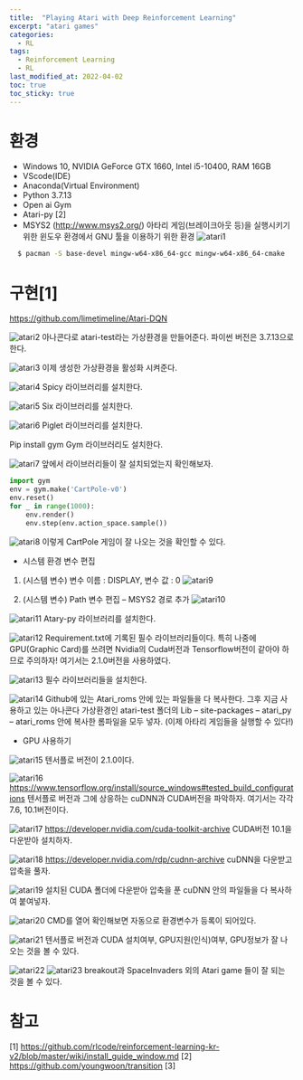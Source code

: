 ```yaml
---
title:  "Playing Atari with Deep Reinforcement Learning"
excerpt: "atari games"
categories:
  - RL
tags:
  - Reinforcement Learning
  - RL
last_modified_at: 2022-04-02
toc: true
toc_sticky: true
---
```



# 환경
- Windows 10, NVIDIA GeForce GTX 1660, Intel i5-10400, RAM 16GB
- VScode(IDE)
-	Anaconda(Virtual Environment)
-	Python 3.7.13
-	Open ai Gym
-	Atari-py [2]
-	MSYS2 (http://www.msys2.org/)
	아타리 게임(브레이크아웃 등)을 실행시키기 위한 윈도우 환경에서 GNU 툴을 이용하기 위한 환경
![atari1](/assets/images/RL/atari1.png)
```bash
  $ pacman -S base-devel mingw-w64-x86_64-gcc mingw-w64-x86_64-cmake
```


# 구현[1]
<https://github.com/limetimeline/Atari-DQN>

![atari2](/assets/images/RL/atari2.png)
아나콘다로 atari-test라는 가상환경을 만들어준다. 파이썬 버전은 3.7.13으로 한다.

![atari3](/assets/images/RL/atari3.png)
이제 생성한 가상환경을 활성화 시켜준다.

![atari4](/assets/images/RL/atari4.png)
Spicy 라이브러리를 설치한다.
 
![atari5](/assets/images/RL/atari5.png)
Six 라이브러리를 설치한다.

![atari6](/assets/images/RL/atari6.png)
Piglet 라이브러리를 설치한다.


Pip install gym
Gym 라이브러리도 설치한다.

![atari7](/assets/images/RL/atari7.png) 
앞에서 라이브러리들이 잘 설치되었는지 확인해보자.

```python
import gym
env = gym.make('CartPole-v0')
env.reset()
for _ in range(1000):
    env.render()
    env.step(env.action_space.sample())
```

![atari8](/assets/images/RL/atari8.png)
이렇게 CartPole 게임이 잘 나오는 것을 확인할 수 있다.




- 시스템 환경 변수 편집

1.	(시스템 변수) 변수 이름 : DISPLAY, 변수 값 : 0
![atari9](/assets/images/RL/atari9.png)
 
2.	(시스템 변수) Path 변수 편집 – MSYS2 경로 추가
![atari10](/assets/images/RL/atari10.png)
 

![atari11](/assets/images/RL/atari11.png)
Atary-py 라이브러리를 설치한다.

![atari12](/assets/images/RL/atari12.png)
Requirement.txt에 기록된 필수 라이브러리들이다. 특히 나중에 GPU(Graphic Card)를 쓰려면 Nvidia의 Cuda버전과 Tensorflow버전이 같아야 하므로 주의하자! 여기서는 2.1.0버전을 사용하였다.

![atari13](/assets/images/RL/atari13.png)
필수 라이브러리들을 설치한다.

![atari14](/assets/images/RL/atari14.png) 
Github에 있는 Atari_roms 안에 있는 파일들을 다 복사한다.
그후 지금 사용하고 있는 아나콘다 가상환경인 atari-test 폴더의 Lib – site-packages – atari_py – atari_roms 안에 복사한 롬파일을 모두 넣자. (이제 아타리 게임들을 실행할 수 있다!)






- GPU 사용하기

![atari15](/assets/images/RL/atari15.png)
텐서플로 버전이 2.1.0이다.

![atari16](/assets/images/RL/atari16.png)
<https://www.tensorflow.org/install/source_windows#tested_build_configurations>
텐서플로 버전과 그에 상응하는 cuDNN과 CUDA버전을 파악하자. 여기서는 각각 7.6, 10.1버전이다.

![atari17](/assets/images/RL/atari17.png)
<https://developer.nvidia.com/cuda-toolkit-archive>
 CUDA버전 10.1을 다운받아 설치하자.

![atari18](/assets/images/RL/atari18.png)
<https://developer.nvidia.com/rdp/cudnn-archive>
cuDNN을 다운받고 압축을 풀자.

![atari19](/assets/images/RL/atari19.png)
설치된 CUDA 폴더에 다운받아 압축을 푼 cuDNN 안의 파일들을 다 복사하여 붙여넣자.

![atari20](/assets/images/RL/atari20.png)
CMD를 열어 확인해보면 자동으로 환경변수가 등록이 되어있다.

![atari21](/assets/images/RL/atari21.png)
텐서플로 버전과 CUDA 설치여부, GPU지원(인식)여부, GPU정보가 잘 나오는 것을 볼 수 있다.

![atari22](/assets/images/RL/atari22.png)
![atari23](/assets/images/RL/atari23.png)
breakout과 SpaceInvaders 외의 Atari game 들이 잘 되는 것을 볼 수 있다.

# 참고
[1] <https://github.com/rlcode/reinforcement-learning-kr-v2/blob/master/wiki/install_guide_window.md>
[2] <https://github.com/youngwoon/transition>
[3]





